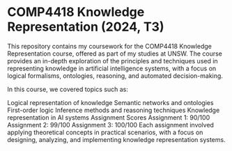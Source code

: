 # COMP4418 Knowledge Representation (2024, T3)
This repository contains my coursework for the COMP4418 Knowledge Representation course, offered as part of my studies at UNSW. The course provides an in-depth exploration of the principles and techniques used in representing knowledge in artificial intelligence systems, with a focus on logical formalisms, ontologies, reasoning, and automated decision-making.

In this course, we covered topics such as:

Logical representation of knowledge
Semantic networks and ontologies
First-order logic
Inference methods and reasoning techniques
Knowledge representation in AI systems
Assignment Scores
Assignment 1: 90/100
Assignment 2: 99/100
Assignment 3: 100/100
Each assignment involved applying theoretical concepts in practical scenarios, with a focus on designing, analyzing, and implementing knowledge representation systems.
